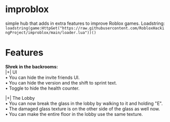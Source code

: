# improblox
simple hub that adds in extra features to improve Roblox games.
Loadstring: ```loadstring(game:HttpGet("https://raw.githubusercontent.com/RobloxHackingProject/improblox/main/loader.lua"))()```  
# Features
**Shrek in the backrooms:**  
|+| UI  
   • You can hide the invite friends UI.  
   • You can hide the version and the shift to sprint text.  
   • Toggle to hide the health counter.  

|+| The Lobby  
   • You can now break the glass in the lobby by walking to it and holding "E".  
   • The damaged glass texture is on the other side of the glass as well now.  
   • You can make the entire floor in the lobby use the same texture.  


